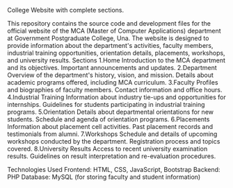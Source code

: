 College Website with complete sections.

This repository contains the source code and development files for the official website of the MCA (Master of Computer Applications) department at Government Postgraduate College, Una. The website is designed to provide information about the department's activities, faculty members, industrial training opportunities, orientation details, placements, workshops, and university results.
Sections 
1.Home 
Introduction to the MCA department and its objectives. Important announcements and updates. 
2.Department
Overview of the department's history, vision, and mission. Details about academic programs offered, including MCA curriculum. 
3.Faculty 
Profiles and biographies of faculty members. Contact information and office hours. 
4.Industrial Training 
Information about industry tie-ups and opportunities for internships. Guidelines for students participating in industrial training programs. 
5.Orientation
Details about departmental orientations for new students. Schedule and agenda of orientation programs. 
6.Placements
Information about placement cell activities. Past placement records and testimonials from alumni. 
7.Workshops
Schedule and details of upcoming workshops conducted by the department. Registration process and topics covered. 
8.University Results
Access to recent university examination results. Guidelines on result interpretation and re-evaluation procedures.

Technologies Used
Frontend: HTML, CSS, JavaScript, Bootstrap
Backend: PHP
Database: MySQL (for storing faculty and student information)
